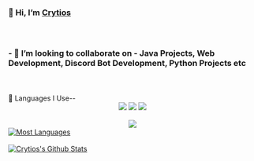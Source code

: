 ### 👋 Hi, I’m [Crytios](https://crytios.netlify.com)<br><br>
<!--<p align="left"> <img src="https://komarev.com/ghpvc/?username=Crytios&label=Profile%20views&color=0e75b6&style=flat" alt="Crytios" /> </p>-->
<h3>
  
 <br>
- 💞️ I’m looking to collaborate on - Java Projects, Web Development, Discord Bot Development, Python Projects etc<br><br>
</h3>


<br/>
👋 Languages I Use--
<div align="center">
  
<img src="https://img.shields.io/badge/Python-3776AB?style=for-the-badge&logo=python&logoColor=white"/>


<img src="https://img.shields.io/badge/JavaScript-F7DF1E?style=for-the-badge&logo=javascript&logoColor=black"/>
<img src="https://img.shields.io/badge/C%2B%2B-00599C?style=for-the-badge&logo=c%2B%2B&logoColor=white"/>
</div>


</br>


<div align="center">
<img src="https://img.shields.io/badge/Java-DD0031?style=for-the-badge&logo=java&logoColor=white"/>
  
</div>



<a href="https://www.github.com/Crytios">
  <!-- Change the `github-readme-stats.anuraghazra1.vercel.app` to `github-readme-stats.vercel.app`  -->
  <img align="center" src="https://github-readme-stats.vercel.app/api/top-langs/?username=Crytios&layout=compact&theme=radical&border_radius=10" alt="Most Languages"/>
</a>

</br>
</br>
<a href="https://www.github.com/Crytios">
  <img align="center" src="https://github-readme-stats.vercel.app/api?username=Crytios&show_icons=true&theme=radical&border_radius=10" alt="Crytios's Github Stats" />
</a>
</br>




